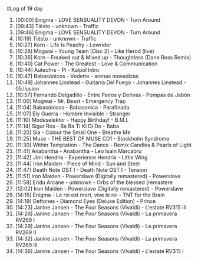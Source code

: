 #Log of 19 day

1. [00:00] Enigma - LOVE SENSUALITY DEVON - Turn Around
1. [09:43] Tiësto - unknown - Traffic
1. [09:46] Enigma - LOVE SENSUALITY DEVON - Turn Around
1. [10:19] Tiësto - unknown - Traffic
1. [10:27] Korn - Life Is Peachy - Lowrider
1. [10:28] Mogwai - Young Team [Disc 2] - Like Herod (live)
1. [10:36] Korn - Freaked out & Mixed up - Thoughtless (Dane Ross Remix)
1. [10:40] Cat Power - The Greatest - Love & Communication
1. [10:44] Autechre - Pi - Kalpol Intro
1. [10:47] Babasónicos - Vedette - arenas movedizas
1. [10:49] Johannes Linstead - Guitarra Del Fuego - Johannes Linstead - 05.Ilusion
1. [10:57] Fernando Delgadillo - Entre Pairos y Derivas - Pompas de Jabón
1. [11:00] Mogwai - Mr. Beast - Emergency Trap
1. [11:04] Babasónicos - Babasonica - Parafinada
1. [11:07] Ely Guerra - Hombre Invisible - Stranger
1. [11:10] Modeselektor - Happy Birthday! - B.M.I.
1. [11:14] Sigur Rós - Ba Ba Ti Ki Di Do - Baba
1. [11:20] Sia - Colour the Small One - Breathe Me
1. [11:25] Muse - THE BEST OF MUSE CD1 - Stockholm Syndrome
1. [11:30] Within Temptation - The Dance - Remix Candles & Pearls of Light
1. [11:41] Anabantha - Anabantha - Leo Isain Marcabru
1. [11:42] Jimi Hendrix - Experience Hendrix - Little Wing
1. [11:44] Iron Maiden - Piece of Mind - Sun and Steel
1. [11:47] Death Note OST I - Death Note OST I - Tension
1. [11:51] Iron Maiden - Powerslave (Digitally remastered) - Powerslave
1. [11:58] Eridu Arcane - unknown - Orbs of the blessed (remastere
1. [12:02] Iron Maiden - Powerslave (Digitally remastered) - Powerslave
1. [14:15] Enigma - Le roi est mort, vive le roi - TNT for the Brain
1. [14:19] Deftones - Diamond Eyes (Deluxe Edition) - Prince
1. [14:23] Janine Jansen - The Four Seasons (Vivaldi) - L'estate RV315 III
1. [14:26] Janine Jansen - The Four Seasons (Vivaldi) - La primavera RV269 I
1. [14:29] Janine Jansen - The Four Seasons (Vivaldi) - La primavera RV269 II
1. [14:32] Janine Jansen - The Four Seasons (Vivaldi) - La primavera RV269 III
1. [14:36] Janine Jansen - The Four Seasons (Vivaldi) - L'estate RV315 I
